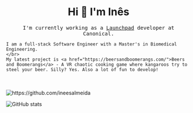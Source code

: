 <h1 align="center"> Hi 👋 I'm Inês </h1>
<!-- <div align="center">
  <img src="https://github.com/Ileriayo/ileriayo/blob/master/images/header.gif" alt="header"/>
</div> -->

<p align="center">
  <samp>I'm currently working as a <a href="https://launchpad.net/">Launchpad</a> developer at Canonical.
    
    I am a full-stack Software Engineer with a Master's in Biomedical Engineering.
    </br>
    My latest project is <a href="https://beersandboomerangs.com/">Beers and Boomerangs</a> - A VR chaotic cooking game where kangaroos try to steel your beer. Silly? Yes. Also a lot of fun to develop!
  </samp>
  <br> <br>
  <img src="https://komarev.com/ghpvc/?username=ineesalmeida" alt="https://github.com/ineesalmeida" />
</p>

![GitHub stats](https://github-readme-stats.vercel.app/api?username=ineesalmeida&show_icons=true)
<!-- [![Top Langs](https://github-readme-stats.vercel.app/api/top-langs/?username=ineesalmeida&layout=compact)](https://github.com/ineesalmeida/github-readme-stats) -->

<!-- 
<hr>

<h2 align="center"> 🔭 Tools of Trade</h2>
<p align="center">
  <img src="https://img.shields.io/badge/node.js%20-%2343853D.svg?&style=for-the-badge&logo=node.js&logoColor=white" />&nbsp;&nbsp;&nbsp;
  <img src="https://img.shields.io/badge/react%20-%2300D9FF.svg?&style=for-the-badge&logo=react&logoColor=white" />&nbsp;&nbsp;&nbsp;
  <img src="https://img.shields.io/badge/tailwind-css%20-%231572B6.svg?&style=for-the-badge&logo=tailwind-css&logoColor=white" />&nbsp;&nbsp;
</p>

<hr>

<h2  align="center">📫 Reach me on</h2>
<p align="center">

  <a href="mailto:contact@ines-almeida.com" target="_blank" rel="noreferrer">
    <img src="https://img.shields.io/badge/-%230077B5.svg?&style=for-the-badge&logo=linkedin&logoColor=white"/>
  </a>
  <a href="https://www.linkedin.com/in/ines-de-almeida/" target="_blank" rel="noreferrer">
    <img src="https://img.shields.io/badge/-%230077B5.svg?&style=for-the-badge&logo=linkedin&logoColor=white"/>
  </a>
  <a href="https://ines-almeida.com" target="_blank" rel="noreferrer">
    <img src="https://img.shields.io/badge/-%230077B5.svg?&style=for-the-badge&logo=linkedin&logoColor=white"/>
</a>
  <a href="https://scholar.google.com/citations?user=MDKePnkAAAAJ&amp;hl=en" target="_blank" rel="noreferrer">
  <img src="https://img.shields.io/badge/-%4285F4.svg?&style=for-the-badge&logo=googlescholar&logoColor=white"/>
</a>
 
</p>
 -->
